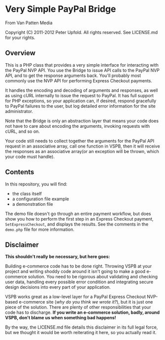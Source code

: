 Very Simple PayPal Bridge
=========================

From Van Patten Media

Copyright (C) 2011-2012 Peter Upfold. All rights reserved. See LICENSE.md for your rights.

Overview
--------

This is a PHP class that provides a very simple interface for interacting with the PayPal NVP API.
You use the Bridge to issue API calls to the PayPal NVP API, and to get the response arguments back.
You'll probably most commonly use the NVP API for performing Express Checkout payments.

It handles the encoding and decoding of arguments and responses, as well as using cURL internally to issue the request to PayPal. It has full support for PHP exceptions, so your application can, if desired, respond gracefully to PayPal failures to the user, but log detailed error information for the site administrator.

Note that the Bridge is only an abstraction layer that means your code does not have to care about encoding the arguments, invoking requests with cURL, and so on.

Your code still needs to collect together the arguments for the PayPal API request in an associative array, call one function in VSPB, then it will receive the responses as an associative array(or an exception will be thrown, which your code must handle).

Contents
--------

In this repository, you will find:

* the class itself
* a configuration file example
* a demonstration file

The demo file doesn't go through an entire payment workflow, but does show you how to perform the first step in an Express Checkout payment, `SetExpressCheckout`, and displays the results. See the comments in the `demo.php` file for more information.

Disclaimer
----------

**This shouldn't really be necessary, but here goes:**

Building e-commerce code has to be done right. Throwing VSPB at your project and writing shoddy code around it isn't going to make a good e-commerce solution. You need to be rigorous about validating and checking user data, handling every possible error condition and integrating secure design decisions into every part of your application.

VSPB works great as a low-level layer for a PayPal Express Checkout NVP-based e-commerce site (_why do you think we wrote it?_), but it is just one piece of the solution. There are plenty of other responsibilities that your code has to discharge. **If you write an e-commerce solution, badly, around VSPB, don't blame
us when something bad happens!**

By the way, the LICENSE.md file details this disclaimer in its full legal force, but we thought it would be worth reiterating it here, so you actually read it.